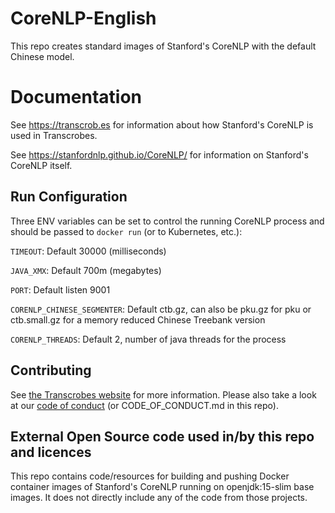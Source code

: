 # CoreNLP-English

This repo creates standard images of Stanford's CoreNLP with the default Chinese model.

Documentation
=============

See https://transcrob.es for information about how Stanford's CoreNLP is used in Transcrobes.

See https://stanfordnlp.github.io/CoreNLP/ for information on Stanford's CoreNLP itself.

## Run Configuration

Three ENV variables can be set to control the running CoreNLP process and should be passed to `docker run` (or to Kubernetes, etc.):

`TIMEOUT`: Default 30000 (milliseconds)

`JAVA_XMX`: Default 700m (megabytes)

`PORT`: Default listen 9001 

`CORENLP_CHINESE_SEGMENTER`: Default ctb.gz, can also be pku.gz for pku or ctb.small.gz for a memory reduced Chinese Treebank version

`CORENLP_THREADS`: Default 2, number of java threads for the process

## Contributing

See [the Transcrobes website](https://transcrob.es/page/contribute) for more information. Please also take a look at our [code of conduct](https://transcrob.es/page/code_of_conduct) (or CODE\_OF\_CONDUCT.md in this repo).

## External Open Source code used in/by this repo and licences

This repo contains code/resources for building and pushing Docker container images of Stanford's CoreNLP running on openjdk:15-slim base images. It does not directly include any of the code from those projects.
